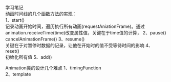 学习笔记  
动画时间线的几个函数方法的实现：  
1、start()  
记录动画开始时间，遍历执行所有动画(requestAniationFrame)。通过animation.receiveTime(time)改变属性值，关键在于time值的计算，
2、pause()  
cancelAnimationFrame()
3、resume()  
关键在于对暂停时数据的记录，让他在开始时的值不受等待时间的影响
4、reset()  
初始化所有值
5、add()  

Animation类的设计几个难点
1、timingFunction  
2、template
